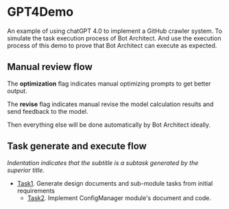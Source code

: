 # GPT4Demo
An example of using chatGPT 4.0 to implement a GitHub crawler system.
To simulate the task execution process of Bot Architect.
And use the execution process of this demo to prove that Bot Architect can execute as expected.

## Manual review flow
The **optimization** flag indicates manual optimizing prompts to get better output.

The **revise** flag indicates manual revise the model calculation results and send feedback to the model.

Then everything else will be done automatically by Bot Architect ideally.


## Task generate and execute flow
_Indentation indicates that the subtitle is a subtask generated by the superior title._

- [Task1](./tasks/task1.md). Generate design documents and sub-module tasks from initial requirements  
  - [Task2](./tasks/task2.md). Implement ConfigManager module's document and code.
